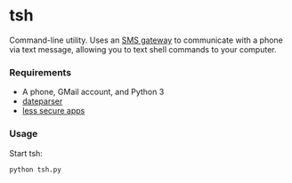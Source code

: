 # tsh
Command-line utility. Uses an [SMS gateway](https://en.wikipedia.org/wiki/SMS_gateway)
to communicate with a phone via text message, allowing you to text
shell commands to your computer.

### Requirements
- A phone, GMail account, and Python 3
- [dateparser](https://github.com/scrapinghub/dateparser)
- [less secure apps](https://myaccount.google.com/lesssecureapps)

### Usage
Start tsh:
```bash
python tsh.py
```
